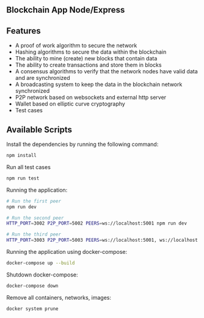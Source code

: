 ## Blockchain App Node/Express

## Features

- A proof of work algorithm to secure the network
- Hashing algorithms to secure the data within the blockchain
- The ability to mine (create) new blocks that contain data
- The ability to create transactions and store them in blocks
- A consensus algorithms to verify that the network nodes have valid data and are synchronized
- A broadcasting system to keep the data in the blockchain network synchronized
- P2P network based on websockets and external http server
- Wallet based on elliptic curve cryptography
- Test cases

## Available Scripts

Install the dependencies by running the following command:

```bash
npm install
```

Run all test cases

```bash
npm run test
```

Running the application:

```bash
# Run the first peer
npm run dev

# Run the second peer
HTTP_PORT=3002 P2P_PORT=5002 PEERS=ws://localhost:5001 npm run dev

# Run the third peer
HTTP_PORT=3003 P2P_PORT=5003 PEERS=ws://localhost:5001, ws://localhost:5002 npm run dev
```

Running the application using docker-compose:

```bash
docker-compose up --build
```

Shutdown docker-compose:

```bash
docker-compose down
```

Remove all containers, networks, images:

```bash
docker system prune
```
